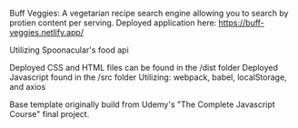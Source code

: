 Buff Veggies: A vegetarian recipe search engine allowing you to search by protien content per serving.
Deployed application here: https://buff-veggies.netlify.app/

Utilizing Spoonacular's food api

Deployed CSS and HTML files can be found in the /dist folder
Deployed Javascript found in the /src folder
Utilizing: webpack, babel, localStorage, and axios

Base template originally build from Udemy's "The Complete Javascript Course" final project.
